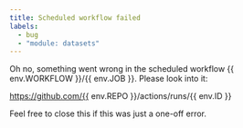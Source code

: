 ```yaml
---
title: Scheduled workflow failed
labels:
  - bug
  - "module: datasets"
---
```


Oh no, something went wrong in the scheduled workflow {{ env.WORKFLOW }}/{{ env.JOB }}. 
Please look into it:

https://github.com/{{ env.REPO }}/actions/runs/{{ env.ID }}

Feel free to close this if this was just a one-off error.

